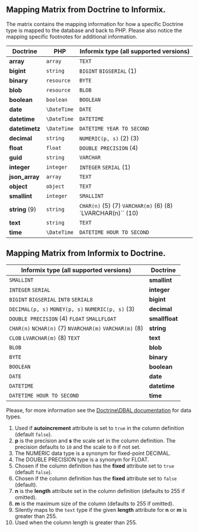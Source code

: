 
Mapping Matrix from Doctrine to Informix.
-----------------------------------------

The matrix contains the mapping information for how a specific Doctrine
type is mapped to the database and back to PHP.
Please also notice the mapping specific footnotes for additional information.

| Doctrine          | PHP           | Informix type (all supported versions)                         |
|-------------------|---------------|----------------------------------------------------------------|
| **array**         | ``array``     | ``TEXT``                                                       |
| **bigint**        | ``string``    | ``BIGINT`` ``BIGSERIAL`` (1)                                   |
| **binary**        | ``resource``  | ``BYTE``                                                       |
| **blob**          | ``resource``  | ``BLOB``                                                       |
| **boolean**       | ``boolean``   | ``BOOLEAN``                                                    |
| **date**          | ``\DateTime`` | ``DATE``                                                       |
| **datetime**      | ``\DateTime`` | ``DATETIME``                                                   |
| **datetimetz**    | ``\DateTime`` | ``DATETIME YEAR TO SECOND``                                    |
| **decimal**       | ``string``    | ``NUMERIC(p, s)`` (2) (3)                                      |
| **float**         | ``float``     | ``DOUBLE PRECISION`` (4)                                       |
| **guid**          | ``string``    | ``VARCHAR``                                                    |
| **integer**       | ``integer``   | ``INTEGER`` ``SERIAL`` (1)                                     |
| **json_array**    | ``array``     | ``TEXT``                                                       |
| **object**        | ``object``    | ``TEXT``                                                       |
| **smallint**      | ``integer``   | ``SMALLINT``                                                   |
| **string** (9)    | ``string``    | ``CHAR(n)`` (5) (7) ``VARCHAR(m)`` (6) (8) `LVARCHAR(n)`` (10) |
| **text**          | ``string``    | ``TEXT``                                                       |
| **time**          | ``\DateTime`` | ``DATETIME HOUR TO SECOND``                                    |


Mapping Matrix from Informix to Doctrine.
-----------------------------------------


| Informix type (all supported versions)                              | Doctrine           |
|---------------------------------------------------------------------|--------------------|
| ``SMALLINT``                                                        | **smallint**       |
| ``INTEGER`` ``SERIAL``                                              | **integer**        |
| ``BIGINT`` ``BIGSERIAL`` ``INT8`` ``SERIAL8``                       | **bigint**         |
| ``DECIMAL(p, s)`` ``MONEY(p, s)`` ``NUMERIC(p, s)`` (3)             | **decimal**        |
| ``DOUBLE PRECISION`` (4) ``FLOAT`` ``SMALLFLOAT``                   | **smallfloat**     |
| ``CHAR(n)`` ``NCHAR(n)`` (7) ``NVARCHAR(m)`` ``VARCHAR(m)`` (8)     | **string**         |
| ``CLOB`` ``LVARCHAR(m)`` (8) ``TEXT``                               | **text**           |
| ``BLOB``                                                            | **blob**           |
| ``BYTE``                                                            | **binary**         |
| ``BOOLEAN``                                                         | **boolean**        |
| ``DATE``                                                            | **date**           |
| ``DATETIME``                                                        | **datetime**       |
| ``DATETIME HOUR TO SECOND``                                         | **time**           |


Please, for more information see the
[Doctrine\DBAL documentation](http://docs.doctrine-project.org/projects/doctrine-dbal/en/latest/reference/types.html)
for data types.


1. Used if **autoincrement** attribute is set to ``true`` in the column definition (default ``false``).
2. **p** is the precision and **s** the scale set in the column definition.
   The precision defaults to ``10`` and the scale to ``0`` if not set.
3. The NUMERIC data type is a synonym for fixed-point DECIMAL.
4. The DOUBLE PRECISION type is a synonym for FLOAT.
5. Chosen if the column definition has the **fixed** attribute set to ``true`` (default ``false``).
6. Chosen if the column definition has the **fixed** attribute set to ``false`` (default).
7. **n** is the **length** attribute set in the column definition (defaults to 255 if omitted).
8. **m** is the maximum size of the column (defaults to 255 if omitted).
9. Silently maps to the ``text`` type if the given **length** attribute for **n** or **m**
   is greater than 255.
10. Used when the column length is greater than 255.
